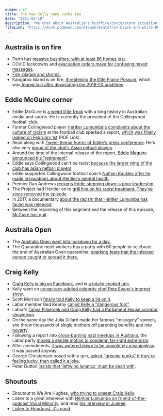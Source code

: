 ```yaml
---
number: 57
title: The new Kelly Gang sucks too
date: "2021-02-10"
description: "We chat about Australia's bushfire/covid/storm situation, then a deep dive into why exactly Eddie Maguire should quit (he did), followed by a check-in with cooked unit Craig Kelly."
fileLink: "https://mcdn.podbean.com/mf/web/8katdf/57-black-and-white-001.mp3"
---
```


## Australia is on fire
 
- Perth has [massive bushfires, with at least 86 homes lost](https://www.abc.net.au/news/2021-02-05/perth-hills-bushfire-crews-spend-fourth-night-battling-blaze/13124490).
- COVID lockdowns and [evacuation orders make for confusing mixed messages](https://www.bbc.com/news/world-australia-55897659).
- [Fire, plague and storms.](https://www.news.com.au/technology/environment/perth-sydney-melbourne-forecast-heaviest-rain-in-months-set-to-hit-wa-storms-rain-in-east/news-story/a8fb9bc4b4c491c497e814d308c8c552)
- Kangaroo Island is on fire, [threatening the little Pigmy Possum](https://www.theguardian.com/australia-news/2021/feb/03/threatened-species-at-risk-from-kangaroo-island-bushfire-in-area-untouched-by-2020-inferno), which was[ feared lost after devastating the 2019-20 bushfires](https://www.theguardian.com/australia-news/2020/dec/07/little-pygmy-possum-found-on-kangaroo-island-after-fears-of-decimation-in-bushfire).

## Eddie McGuire corner

- Eddie McGuire is [a weird little freak](https://en.wikipedia.org/wiki/Eddie_McGuire#Controversies) with a long history in Australian media and sports. He is currently the president of the Collingwood football club.
- Former Collingwood player [Héritier Lumumba's complaints about the culture of racism](https://www.foxsports.com.au/afl/afl-2020-Héritier-lumumba-racism-claims-collingwood-review-deeply-flawed-eddie-mcguire-nathan-buckley/news-story/cf0d698e00900a8404e3a7e66285f77f) at the football club sparked a report, [which was finally leaked on February 1st](https://resources.afl.com.au/afl/document/2021/02/01/0bd7a62e-7508-4a7e-9cb0-37c375507415/Do_Better.pdf) (PDF Link). 
- Read along with [Tweet-thread horror of Eddie's press conference](https://twitter.com/FOXFOOTY/status/1356094278204723203). He's also very [proud of the club's Asian netball players](https://twitter.com/bhakthi/status/1356102103299739648).
- Around the time of the internal release of the report, [Eddie Maguire announced his "retirement"](https://www.abc.net.au/news/2020-12-18/afl-collingwood-eddie-mcguire-picked-the-right-time-to-step-down/12994608).
- Eddie says Collingwood can't be racist [because the larger wing of the club has asian netball players](https://twitter.com/maxchalm/status/1356102033363726337).
- Eddie supported Collingwood football coach [Nathan Buckley after he made insinuations about Héritier’s mental health](https://twitter.com/aamer_rahman/status/1270515158411083777).
- Premier Dan Andrews [reckons Eddie stepping down is poor leadership](https://www.theage.com.au/sport/afl/running-from-challenges-is-not-leadership-andrews-says-mcguire-should-not-step-down-immediately-20210202-p56ypf.html).
- The Project had Héritier on to [grill him on his racist treatment. They've since removed the episode](https://www.foxsports.com.au/afl/channel-10-remove-video-of-waleed-aly-interview-with-afl-star-heritier-lumumba/news-story/5b48b36b31339ba0fca19d167140dd6d).
- In 2017, a documentary [about the racism that Héritier Lumumba has faced was released](https://www.sbs.com.au/ondemand/video/1028658755788/fair-game).
- Between the recording of this segment and the release of this episode, [McGuire has quit](https://www.foxsports.com.au/afl/i-dont-always-get-it-right-eddie-mcguire-breaks-down-as-he-quits-as-collingwood-president/news-story/ad0675c6ceebec2185d0db2a631e7f71).

## Australia Open

- The [Australia Open went into lockdown for a day.](https://www.theguardian.com/sport/2021/feb/03/australian-open-players-and-officials-isolate-after-covid-positive-at-hotel)
- The Quarantine hotel workers has a party with 60 people to celebrate the end of Australian Open quarantine, [sparking fears that the infected person caught or spread it there.](https://www.9news.com.au/national/infected-hotel-quarantine-worker-worked-with-people-who-attended-cqv-party/cccd295a-21a7-4bd2-a30b-6db58535f886)

## Craig Kelly

- [Craig Kelly is big on Facebook](https://www.theguardian.com/australia-news/2021/feb/05/craig-kellys-facebook-posts-are-mysteriously-disappearing-and-no-one-can-explain-it), and is [a totally cooked unit](https://www.theguardian.com/australia-news/2021/feb/03/craig-kellys-covid-claims-labor-urges-facebook-to-take-action-against).
- Kelly went on [conspiracy-addled celebrity chef Pete Evans's internet show](https://www.sbs.com.au/news/the-feed/pete-evans-thanks-craig-kelly-for-fighting-for-us-in-video-interview).
- Scott Morrison [finally told Kelly to keep a lid on it](https://www.thesaturdaypaper.com.au/news/politics/2021/02/06/why-scott-morrison-finally-cautioned-craig-kelly/161253000011035#mtr).
- Labor member Ged Kearny [called Kelly a "dangerous fool"](https://twitter.com/meta4RN/status/1356527742854987777).
- Labor's [Tanya Plibersek and Craig Kelly had a Parliament House corridor showdown](https://www.abc.net.au/news/2021-02-03/craig-kelly-tanya-plibersek-coronavirus-corridor-stoush/13115752).
- On the same day the Julia Gillard made her famous "misogyny" speech, she threw thousands of [single mothers off parenting benefits and into poverty](https://www.theguardian.com/world/2013/oct/02/julia-gillard-single-parents-benefit).
- Following a report into [cross-burning nazi meetups in Australia](https://www.smh.com.au/politics/federal/neo-nazis-go-bush-grampians-gathering-highlights-rise-of-australia-s-far-right-20210127-p56xbf.html), the Labor party [moved a senate motion to condemn far-right extremism](https://www.theguardian.com/australia-news/2021/feb/04/coalition-deletes-references-to-far-right-extremism-in-senate-motion).
- After amendments, [it was watered down to be completely meaningless](https://twitter.com/Paul_Karp/status/1357134928010387456). It was passed anyway.
- George Christensen posed with a gun, [asked "greenie punks" if they're feeling lucky, then called it a joke](https://www.abc.net.au/news/2018-02-19/christensen-refuses-to-apologise-for-greenie-punks-gun-photo/9459856).
- Peter Dutton [insists that 'leftwing lunatics' must be dealt with](https://www.theguardian.com/australia-news/2020/feb/25/dutton-says-leftwing-lunatics-must-be-dealt-with-as-asio-warns-of-far-right-threat).

## Shoutouts

- Shoutout to We Are Hughes, [who trying to unseat Craig Kelly](https://www.theguardian.com/commentisfree/2021/feb/04/our-local-mp-craig-kelly-is-an-embarrassment-he-doesnt-represent-our-beautiful-community).
- Listen to a great interview with [Héritier Lumumba on friend-of-the-podcast Vocal Minority](https://www.rrr.org.au/on-demand/segments/vocal-minority-Héritier-lumumba-whats-in-a-name), and read [his interview in Junkee](https://junkee.com/Héritier-lumumba-interview/282078).
- [Listen to Floodcast, it's good](https://www.floodmedia.org/floodcast/floodcast-episode-37-damp-warm-lettuce). 




 
